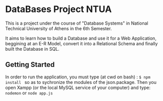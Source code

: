 # DataBases Project NTUA

  This is a project under the course of "Database Systems" in National Technical University of Athens in the 6th Semester.
  
  It aims to learn how to build a Database and use it for a Web Application, beggining at an E-R Model, convert it into a Relational Schema and finally built the Database in SQL.
  
  ## Getting Started
  In order to run the application, you must type (at cwd on bash) : ```$ npm install ``` so as to sychronize the modules of the json.package.
  Then you open Xampp (or the local MySQL service of your computer) and type: ``` nodemon ``` or  `node app.js`
